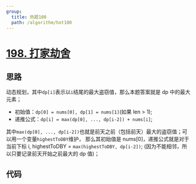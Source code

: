 ```yaml
---
group:
  title: 热题100
  path: /algorithm/hot100
---
```


# [198. 打家劫舍](https://leetcode.cn/problems/house-robber/?favorite=2cktkvj)

## 思路

动态规划，其中`dp[i]`表示以`i`结尾的最大盗窃值，那么本题答案就是 dp 中的最大元素；

- 初始值：`dp[0] = nums[0], dp[1] = nums[1]`(如果 len > 1);
- 递推公式：`dp[i] = max(dp[0], ..., dp[i-2]) + nums[i]`;

其中`max(dp[0], ..., dp[i-2])`也就是前天之前（包括前天）最大的盗窃值；可以用一个变量`highestToDBY`维护， 那么其初始值是 nums[0]，递推公式就是对于当前下标 i, highestToDBY = `max(highestToDBY, dp[i-2])`; (因为不能相邻，所以只要记录前天开始之前最大的 dp 值)；

## 代码

<code src='./index.tsx'></code>
